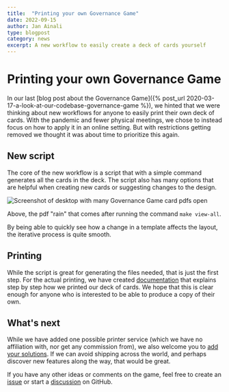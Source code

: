 ```yaml
---
title:  "Printing your own Governance Game"
date: 2022-09-15
author: Jan Ainali
type: blogpost
category: news
excerpt: A new workflow to easily create a deck of cards yourself
---
```


# Printing your own Governance Game

In our last [blog post about the Governance Game]({% post_url 2020-03-17-a-look-at-our-codebase-governance-game %}), we hinted that we were thinking about new workflows for anyone to easily print their own deck of cards.
With the pandemic and fewer physical meetings, we chose to instead focus on how to apply it in an online setting.
But with restrictions getting removed we thought it was about time to prioritize this again.

## New script

The core of the new workflow is a script that with a simple command generates all the cards in the deck.
The script also has many options that are helpful when creating new cards or suggesting changes to the design.

![Screenshot of desktop with many Governance Game card pdfs open]({{site.url}}/assets/pdf-rain.png)

Above, the pdf "rain" that comes after running the command `make view-all`.

By being able to quickly see how a change in a template affects the layout, the iterative process is quite smooth.

## Printing

While the script is great for generating the files needed, that is just the first step.
For the actual printing, we have created [documentation](https://github.com/publiccodenet/governance-game/blob/develop/PRINTING.md) that explains step by step how we printed our deck of cards.
We hope that this is clear enough for anyone who is interested to be able to produce a copy of their own.

## What's next

While we have added one possible printer service (which we have no affiliation with, nor get any commission from), we also welcome you to [add your solutions](https://github.com/publiccodenet/governance-game/blob/develop/CONTRIBUTING.md#adding-a-printing-process).
If we can avoid shipping across the world, and perhaps discover new features along the way, that would be great.

If you have any other ideas or comments on the game, feel free to create an [issue](https://github.com/publiccodenet/governance-game/issues/new) or start a [discussion](https://github.com/publiccodenet/governance-game/discussions) on GitHub.
